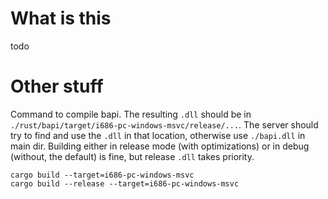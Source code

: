 # What is this

todo

# Other stuff

Command to compile bapi. The resulting `.dll` should be in `./rust/bapi/target/i686-pc-windows-msvc/release/...`.
The server should try to find and use the `.dll` in that location, otherwise use `./bapi.dll` in main dir.
Building either in release mode (with optimizations) or in debug (without, the default) is fine, but release `.dll` takes priority.
```
cargo build --target=i686-pc-windows-msvc
cargo build --release --target=i686-pc-windows-msvc
```

